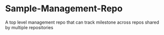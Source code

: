 Sample-Management-Repo
======================

A top level management repo that can track milestone across repos shared by multiple repositories

